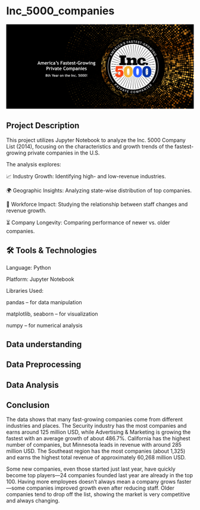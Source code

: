 # Inc_5000_companies

![download](https://github.com/vaishu-08/Inc_5000_companies/blob/main/Inc.5000_.png)


## Project Description
This project utilizes Jupyter Notebook to analyze the Inc. 5000 Company List (2014), focusing on the characteristics and growth trends of the fastest-growing private companies in the U.S.

The analysis explores:

📈 Industry Growth: Identifying high- and low-revenue industries.

🌍 Geographic Insights: Analyzing state-wise distribution of top companies.

👥 Workforce Impact: Studying the relationship between staff changes and revenue growth.

⏳ Company Longevity: Comparing performance of newer vs. older companies.

## 🛠️ Tools & Technologies
Language: Python

Platform: Jupyter Notebook

Libraries Used:

pandas – for data manipulation

matplotlib, seaborn – for visualization

numpy – for numerical analysis

## Data understanding
## Data Preprocessing
## Data Analysis

## Conclusion 

The data shows that many fast-growing companies come from different industries and places. The Security industry has the most companies and earns around 125 million USD, while Advertising & Marketing is growing the fastest with an average growth of about 486.7%. California has the highest number of companies, but Minnesota leads in revenue with around 285 million USD. The Southeast region has the most companies (about 1,325) and earns the highest total revenue of approximately 60,268 million USD.

Some new companies, even those started just last year, have quickly become top players—24 companies founded last year are already in the top 100. Having more employees doesn’t always mean a company grows faster—some companies improved growth even after reducing staff. Older companies tend to drop off the list, showing the market is very competitive and always changing.



